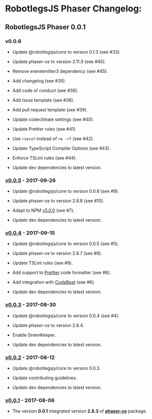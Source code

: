 # RobotlegsJS Phaser Changelog:

## RobotlegsJS Phaser 0.0.1

### v0.0.6

- Update @robotlegsjs/core to version 0.1.3 (see #33).

- Update phaser-ce to version 2.11.0 (see #45).

- Remove eventemitter3 dependency (see #45).

- Add changelog (see #35).

- Add code of conduct (see #36).

- Add issue template (see #38).

- Add pull request template (see #39).

- Update codeclimate settings (see #40).

- Update Prettier rules (see #41).

- Use `rimraf` instead of `rm -rf` (see #42).

- Update TypeScript Compiler Options (see #43).

- Enforce TSLint rules (see #44).

- Update dev dependencies to latest version.

### [v0.0.5](https://github.com/RobotlegsJS/RobotlegsJS-Phaser/releases/tag/0.0.5) - 2017-09-26

- Update @robotlegsjs/core to version 0.0.6 (see #9).

- Update phaser-ce to version 2.8.8 (see #10).

- Adapt to NPM [v5.0.0](http://blog.npmjs.org/post/161081169345/v500) (see #7).

- Update dev dependencies to latest version.

### [v0.0.4](https://github.com/RobotlegsJS/RobotlegsJS-Phaser/releases/tag/0.0.4) - 2017-09-15

- Update @robotlegsjs/core to version 0.0.5 (see #5).

- Update phaser-ce to version 2.8.7 (see #6).

- Update TSLint rules (see #6).

- Add support to [Prettier](https://prettier.io) code formatter (see #6).

- Add integration with [CodeBeat](https://codebeat.co) (see #6).

- Update dev dependencies to latest version.

### [v0.0.3](https://github.com/RobotlegsJS/RobotlegsJS-Phaser/releases/tag/0.0.3) - 2017-08-30

- Update @robotlegsjs/core to version 0.0.4 (see #4).

- Update phaser-ce to version 2.8.4.

- Enable GreenKeeper.

- Update dev dependencies to latest version.

### [v0.0.2](https://github.com/RobotlegsJS/RobotlegsJS-Phaser/releases/tag/0.0.2) - 2017-08-12

- Update @robotlegsjs/core to version 0.0.3.

- Update contributing guidelines.

- Update dev dependencies to latest version.

### [v0.0.1](https://github.com/RobotlegsJS/RobotlegsJS-Phaser/releases/tag/0.0.1) - 2017-08-06

- The version **0.0.1** integrated version **2.8.3** of [**phaser-ce**](https://www.npmjs.com/package/phaser-ce) package.
